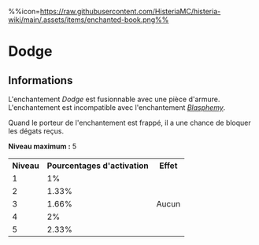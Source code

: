 %%icon=https://raw.githubusercontent.com/HisteriaMC/histeria-wiki/main/.assets/items/enchanted-book.png%%
# Dodge

## Informations 
L'enchantement *Dodge* est fusionnable avec une pièce d'armure. L'enchantement est incompatible avec l'enchantement [*Blasphemy*](https://histeria.fr/wiki/enchants/blasphemy).

Quand le porteur de l'enchantement est frappé, il a une chance de bloquer les dégats reçus.    
 
**Niveau maximum :** 5  

<table>
  <tr>
    <th>Niveau</th>
    <th>Pourcentages d'activation</th>
    <th>Effet</th>
  </tr>
  <tr>
    <td>1</td>
    <td>1%</td>
    <td rowspan="5">Aucun</td>
  </tr>
  <tr>
    <td>2</td>
    <td>1.33%</td>
  </tr>
  <tr>
    <td>3</td>
    <td>1.66%</td>
  </tr>
  <tr>
    <td>4</td>
    <td>2%</td>
  </tr>
  <tr>
    <td>5</td>
    <td>2.33%</td>
   </tr>
</table>